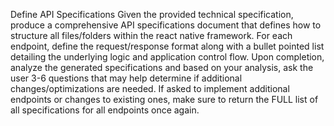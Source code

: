 Define API Specifications
Given the provided technical specification, produce a comprehensive API specifications document that defines how to structure all files/folders within the react native framework. For each endpoint, define the request/response format along with a bullet pointed list detailing the underlying logic and application control flow. Upon completion, analyze the generated specifications and based on your analysis, ask the user 3-6 questions that may help determine if additional changes/optimizations are needed. If asked to implement additional endpoints or changes to existing ones, make sure to return the FULL list of all specifications for all endpoints once again.